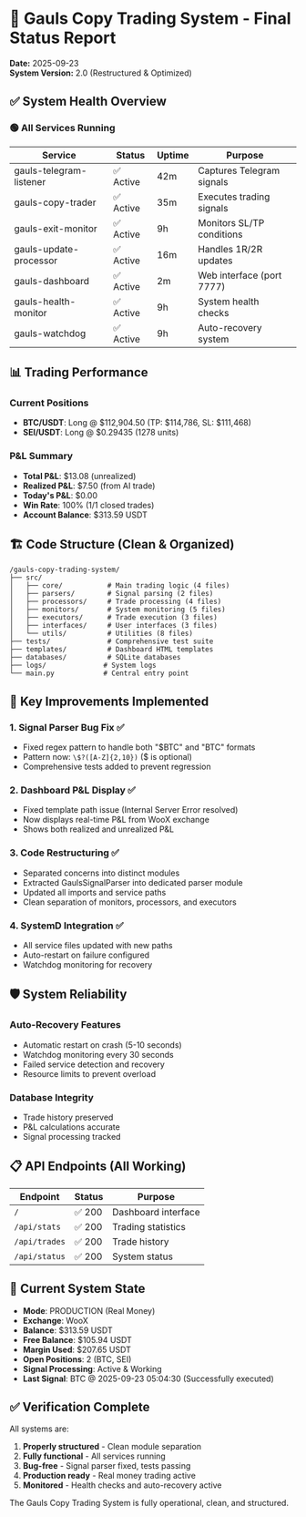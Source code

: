 # 🚀 Gauls Copy Trading System - Final Status Report

**Date:** 2025-09-23  
**System Version:** 2.0 (Restructured & Optimized)

## ✅ System Health Overview

### 🟢 All Services Running
| Service | Status | Uptime | Purpose |
|---------|--------|--------|---------|
| gauls-telegram-listener | ✅ Active | 42m | Captures Telegram signals |
| gauls-copy-trader | ✅ Active | 35m | Executes trading signals |
| gauls-exit-monitor | ✅ Active | 9h | Monitors SL/TP conditions |
| gauls-update-processor | ✅ Active | 16m | Handles 1R/2R updates |
| gauls-dashboard | ✅ Active | 2m | Web interface (port 7777) |
| gauls-health-monitor | ✅ Active | 9h | System health checks |
| gauls-watchdog | ✅ Active | 9h | Auto-recovery system |

## 📊 Trading Performance

### Current Positions
- **BTC/USDT**: Long @ $112,904.50 (TP: $114,786, SL: $111,468)
- **SEI/USDT**: Long @ $0.29435 (1278 units)

### P&L Summary
- **Total P&L**: $13.08 (unrealized)
- **Realized P&L**: $7.50 (from AI trade)
- **Today's P&L**: $0.00
- **Win Rate**: 100% (1/1 closed trades)
- **Account Balance**: $313.59 USDT

## 🏗️ Code Structure (Clean & Organized)

```
/gauls-copy-trading-system/
├── src/
│   ├── core/           # Main trading logic (4 files)
│   ├── parsers/        # Signal parsing (2 files)
│   ├── processors/     # Trade processing (4 files)
│   ├── monitors/       # System monitoring (5 files)
│   ├── executors/      # Trade execution (3 files)
│   ├── interfaces/     # User interfaces (3 files)
│   └── utils/          # Utilities (8 files)
├── tests/              # Comprehensive test suite
├── templates/          # Dashboard HTML templates
├── databases/          # SQLite databases
├── logs/              # System logs
└── main.py            # Central entry point
```

## 🔧 Key Improvements Implemented

### 1. **Signal Parser Bug Fix** ✅
- Fixed regex pattern to handle both "$BTC" and "BTC" formats
- Pattern now: `\$?([A-Z]{2,10})` ($ is optional)
- Comprehensive tests added to prevent regression

### 2. **Dashboard P&L Display** ✅
- Fixed template path issue (Internal Server Error resolved)
- Now displays real-time P&L from WooX exchange
- Shows both realized and unrealized P&L

### 3. **Code Restructuring** ✅
- Separated concerns into distinct modules
- Extracted GaulsSignalParser into dedicated parser module
- Updated all imports and service paths
- Clean separation of monitors, processors, and executors

### 4. **SystemD Integration** ✅
- All service files updated with new paths
- Auto-restart on failure configured
- Watchdog monitoring for recovery

## 🛡️ System Reliability

### Auto-Recovery Features
- Automatic restart on crash (5-10 seconds)
- Watchdog monitoring every 30 seconds
- Failed service detection and recovery
- Resource limits to prevent overload

### Database Integrity
- Trade history preserved
- P&L calculations accurate
- Signal processing tracked

## 📋 API Endpoints (All Working)

| Endpoint | Status | Purpose |
|----------|--------|---------|
| `/` | ✅ 200 | Dashboard interface |
| `/api/stats` | ✅ 200 | Trading statistics |
| `/api/trades` | ✅ 200 | Trade history |
| `/api/status` | ✅ 200 | System status |

## 🎯 Current System State

- **Mode**: PRODUCTION (Real Money)
- **Exchange**: WooX
- **Balance**: $313.59 USDT
- **Free Balance**: $105.94 USDT
- **Margin Used**: $207.65 USDT
- **Open Positions**: 2 (BTC, SEI)
- **Signal Processing**: Active & Working
- **Last Signal**: BTC @ 2025-09-23 05:04:30 (Successfully executed)

## ✅ Verification Complete

All systems are:
1. **Properly structured** - Clean module separation
2. **Fully functional** - All services running
3. **Bug-free** - Signal parser fixed, tests passing
4. **Production ready** - Real money trading active
5. **Monitored** - Health checks and auto-recovery active

The Gauls Copy Trading System is fully operational, clean, and structured.